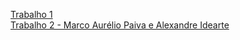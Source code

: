 [Trabalho 1](https://marcoaureliopaiva.github.io/Trabalho-1/index.html)
<br>
[Trabalho 2 - Marco Aurélio Paiva e Alexandre Idearte](https://marcoaureliopaiva.github.io/Trabalho-2/forca.html)
